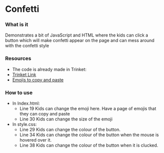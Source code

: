 # Confetti

### What is it
Demonstrates a bit of JavaScript and HTML where the kids can click a button which will make confetti appear on the page and can mess around with the confetti style

### Resources
- The code is already made in Trinket:
- [Trinket Link](https://trinket.io/html/0d0c6333ff?runMode=autorun) 
- [Emojis to copy and paste](https://tools.picsart.com/text/emojis/)

### How to use
- In Index.html:
   - Line 19 Kids can change the emoji here. Have a page of emojis that they can copy and paste
   - Line 30 Kids can change the size of the emoji
- In style.css:
   - Line 29 Kids can change the colour of the button.
   - Line 34 Kids can change the colour of the button when the mouse is hovered over it.
   - Line 38 Kids can change the colour of the button when it is clucked.
